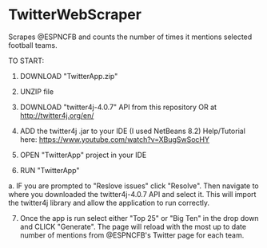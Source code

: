 # TwitterWebScraper
Scrapes @ESPNCFB and counts the number of times it mentions selected football teams.


TO START:
  
  1. DOWNLOAD "TwitterApp.zip"
  
  2. UNZIP file
  
  3. DOWNLOAD "twitter4j-4.0.7" API from this repository OR at http://twitter4j.org/en/
  
  4. ADD the twitter4j .jar to your IDE (I used NetBeans 8.2) Help/Tutorial here: https://www.youtube.com/watch?v=XBugSwSocHY
  
  5. OPEN "TwitterApp" project in your IDE
  
  6. RUN "TwitterApp"
  
   a. IF you are prompted to "Reslove issues" click "Resolve". Then navigate to where you downloaded the twitter4j-4.0.7 API and select         it. This will import the twitter4j library and allow the application to run correctly.
    
  7. Once the app is run select either "Top 25" or "Big Ten" in the drop down and CLICK "Generate". The page will reload with the most up       to date number of mentions from @ESPNCFB's Twitter page for each team.
